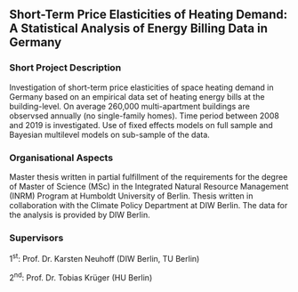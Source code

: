 ## Short-Term Price Elasticities of Heating Demand: <br/> A Statistical Analysis of Energy Billing Data in Germany

### Short Project Description

Investigation of short-term price elasticities of space heating demand in Germany based on an empirical data set of heating energy bills at the building-level. On average 260,000 multi-apartment buildings are observsed annually (no single-family homes). Time period between 2008 and 2019 is investigated. Use of fixed effects models on full sample and Bayesian multilevel models on sub-sample of the data.

### Organisational Aspects

Master thesis written in partial fulfillment of the requirements for the degree of Master of Science (MSc) in the Integrated Natural Resource Management (INRM) Program at Humboldt University of Berlin. Thesis written in collaboration with the Climate Policy Department at DIW Berlin. The data for the analysis is provided by DIW Berlin.

### Supervisors

1<sup>st</sup>: Prof. Dr. Karsten Neuhoff (DIW Berlin, TU Berlin)

2<sup>nd</sup>: Prof. Dr. Tobias Krüger (HU Berlin)


